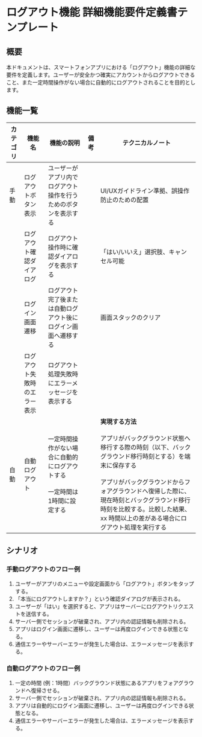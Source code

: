 <!--
このドキュメントは「ログアウト」機能の詳細機能要件定義書のテンプレートです。

【使い方】
- 本テンプレートはログアウト機能の詳細な要件を整理・共有するためのものです。
- 必要に応じて要件を追加・修正してください。
- 用語や表現の統一、重複の回避に注意してください。

【カラム説明】
| カテゴリ | 機能名 | 機能の説明 | 備考 | テクニカルノート |
|-|-|-|-|-|
| 機能の名称 | 機能説明 | 補足事項や関連情報 | バリデーションの定義など技術情報 |
-->

# ログアウト機能 詳細機能要件定義書テンプレート

## 概要

<!--
このセクションには、ログアウト機能の目的や背景、利用シーンなどを記載してください。
-->

本ドキュメントは、スマートフォンアプリにおける「ログアウト」機能の詳細な要件を定義します。ユーザーが安全かつ確実にアカウントからログアウトできること、また一定時間操作がない場合に自動的にログアウトされることを目的とします。

## 機能一覧

<!--
このセクションには、ログアウト機能に含まれる主な機能を一覧で記載してください。
- 例としてよくある業務要件を記載しています。不要なものは削除し、必要に応じて追加・修正してください。
- シナリオが簡単な場合は文章で、複雑な場合はフロー図（シーケンス図や状態遷移図など）で記載することも検討してください。
-->

<!-- markdownlint-disable MD033 -->

| カテゴリ | 機能名 | 機能の説明 | 備考 | テクニカルノート |
|-|-|-|-|-|
| 手動 | ログアウトボタン表示 | ユーザーがアプリ内でログアウト操作を行うためのボタンを表示する | | UI/UXガイドライン準拠、誤操作防止のための配置 |
| | ログアウト確認ダイアログ | ログアウト操作時に確認ダイアログを表示する | | 「はい/いいえ」選択肢、キャンセル可能 |
| | ログイン画面遷移 | ログアウト完了後または自動ログアウト後にログイン画面へ遷移する | | 画面スタックのクリア |
| | ログアウト失敗時のエラー表示 | ログアウト処理失敗時にエラーメッセージを表示する | | |
| 自動 | 自動ログアウト | 一定時間操作がない場合に自動的にログアウトする<br><br> 一定時間は1時間に設定する | | **実現する方法** <br><br> アプリがバックグラウンド状態へ移行する際の時刻（以下、バックグラウンド移行時刻とする）を端末に保存する<br><br>アプリがバックグラウンドからフォアグラウンドへ復帰した際に、現在時刻とバックグラウンド移行時刻を比較する。比較した結果、xx 時間以上の差がある場合にログアウト処理を実行する|

<!-- markdownlint-enable MD033 -->

## シナリオ

<!--
このセクションには、ログアウト機能の主な利用シナリオやユーザーフローを記載してください。
- 例としてよくある業務要件を記載しています。不要なものは削除し、必要に応じて追加・修正してください。
-->

### 手動ログアウトのフロー例

1. ユーザーがアプリのメニューや設定画面から「ログアウト」ボタンをタップする。
2. 「本当にログアウトしますか？」という確認ダイアログが表示される。
3. ユーザーが「はい」を選択すると、アプリはサーバーにログアウトリクエストを送信する。
4. サーバー側でセッションが破棄され、アプリ内の認証情報も削除される。
5. アプリはログイン画面に遷移し、ユーザーは再度ログインできる状態となる。
6. 通信エラーやサーバーエラーが発生した場合は、エラーメッセージを表示する。

### 自動ログアウトのフロー例

1. 一定の時間 (例：1時間）バックグラウンド状態にあるアプリをフォアグラウンドへ復帰させる。
2. サーバー側でセッションが破棄され、アプリ内の認証情報も削除される。
3. アプリは自動的にログイン画面に遷移し、ユーザーは再度ログインできる状態となる。
4. 通信エラーやサーバーエラーが発生した場合は、エラーメッセージを表示する。
